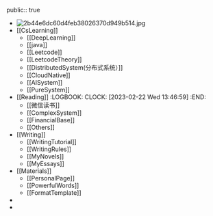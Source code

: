 public:: true

- ![2b44e6dc60d4feb38026370d949b514.jpg](../assets/2b44e6dc60d4feb38026370d949b514_1677251720486_0.jpg)
- [[CsLearning]]
	- [[DeepLearning]]
	- [[java]]
	- [[Leetcode]]
	- [[LeetcodeTheory]]
	- [[DistributedSystem(分布式系统）]]
	- [[CloudNative]]
	- [[AISystem]]
	- [[PureSystem]]
- [[Reading]]
  :LOGBOOK:
  CLOCK: [2023-02-22 Wed 13:46:59]
  :END:
	- [[微信读书]]
	- [[ComplexSystem]]
	- [[FinancialBase]]
	- [[Others]]
- [[Writing]]
	- [[WritingTutorial]]
	- [[WritingRules]]
	- [[MyNovels]]
	- [[MyEssays]]
- [[Materials]]
	- [[PersonalPage]]
	- [[PowerfulWords]]
	- [[FormatTemplate]]
-
-